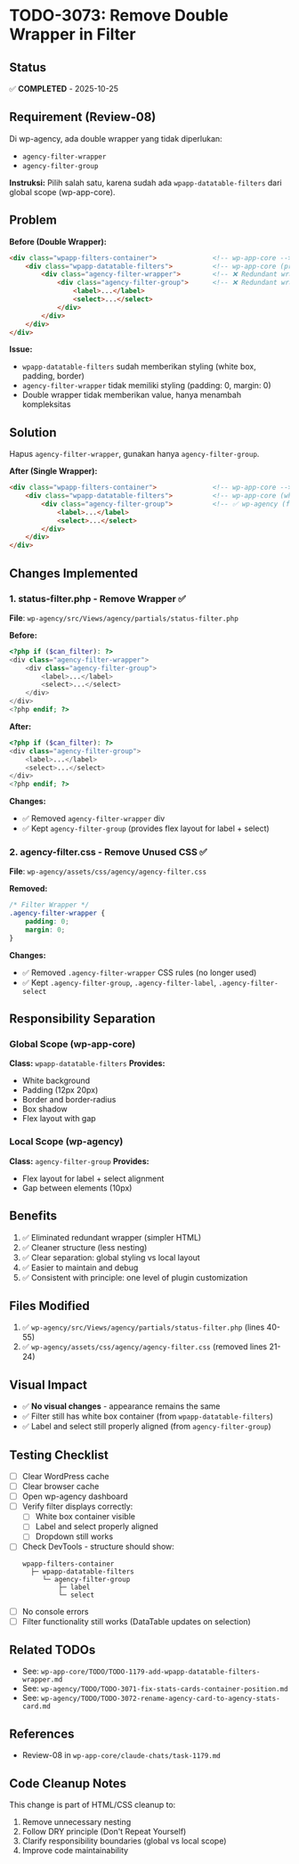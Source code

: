 # TODO-3073: Remove Double Wrapper in Filter

## Status
✅ **COMPLETED** - 2025-10-25

## Requirement (Review-08)
Di wp-agency, ada double wrapper yang tidak diperlukan:
- `agency-filter-wrapper`
- `agency-filter-group`

**Instruksi:** Pilih salah satu, karena sudah ada `wpapp-datatable-filters` dari global scope (wp-app-core).

## Problem

**Before (Double Wrapper):**
```html
<div class="wpapp-filters-container">              <!-- wp-app-core -->
    <div class="wpapp-datatable-filters">          <!-- wp-app-core (provides styling) -->
        <div class="agency-filter-wrapper">        <!-- ❌ Redundant wrapper 1 -->
            <div class="agency-filter-group">      <!-- ❌ Redundant wrapper 2 -->
                <label>...</label>
                <select>...</select>
            </div>
        </div>
    </div>
</div>
```

**Issue:**
- `wpapp-datatable-filters` sudah memberikan styling (white box, padding, border)
- `agency-filter-wrapper` tidak memiliki styling (padding: 0, margin: 0)
- Double wrapper tidak memberikan value, hanya menambah kompleksitas

## Solution

Hapus `agency-filter-wrapper`, gunakan hanya `agency-filter-group`.

**After (Single Wrapper):**
```html
<div class="wpapp-filters-container">              <!-- wp-app-core -->
    <div class="wpapp-datatable-filters">          <!-- wp-app-core (white box styling) -->
        <div class="agency-filter-group">          <!-- ✅ wp-agency (flex layout only) -->
            <label>...</label>
            <select>...</select>
        </div>
    </div>
</div>
```

## Changes Implemented

### 1. status-filter.php - Remove Wrapper ✅
**File**: `wp-agency/src/Views/agency/partials/status-filter.php`

**Before:**
```php
<?php if ($can_filter): ?>
<div class="agency-filter-wrapper">
    <div class="agency-filter-group">
        <label>...</label>
        <select>...</select>
    </div>
</div>
<?php endif; ?>
```

**After:**
```php
<?php if ($can_filter): ?>
<div class="agency-filter-group">
    <label>...</label>
    <select>...</select>
</div>
<?php endif; ?>
```

**Changes:**
- ✅ Removed `agency-filter-wrapper` div
- ✅ Kept `agency-filter-group` (provides flex layout for label + select)

### 2. agency-filter.css - Remove Unused CSS ✅
**File**: `wp-agency/assets/css/agency/agency-filter.css`

**Removed:**
```css
/* Filter Wrapper */
.agency-filter-wrapper {
    padding: 0;
    margin: 0;
}
```

**Changes:**
- ✅ Removed `.agency-filter-wrapper` CSS rules (no longer used)
- ✅ Kept `.agency-filter-group`, `.agency-filter-label`, `.agency-filter-select`

## Responsibility Separation

### Global Scope (wp-app-core)
**Class:** `wpapp-datatable-filters`
**Provides:**
- White background
- Padding (12px 20px)
- Border and border-radius
- Box shadow
- Flex layout with gap

### Local Scope (wp-agency)
**Class:** `agency-filter-group`
**Provides:**
- Flex layout for label + select alignment
- Gap between elements (10px)

## Benefits
1. ✅ Eliminated redundant wrapper (simpler HTML)
2. ✅ Cleaner structure (less nesting)
3. ✅ Clear separation: global styling vs local layout
4. ✅ Easier to maintain and debug
5. ✅ Consistent with principle: one level of plugin customization

## Files Modified
1. ✅ `wp-agency/src/Views/agency/partials/status-filter.php` (lines 40-55)
2. ✅ `wp-agency/assets/css/agency/agency-filter.css` (removed lines 21-24)

## Visual Impact
- ✅ **No visual changes** - appearance remains the same
- ✅ Filter still has white box container (from `wpapp-datatable-filters`)
- ✅ Label and select still properly aligned (from `agency-filter-group`)

## Testing Checklist
- [ ] Clear WordPress cache
- [ ] Clear browser cache
- [ ] Open wp-agency dashboard
- [ ] Verify filter displays correctly:
  - [ ] White box container visible
  - [ ] Label and select properly aligned
  - [ ] Dropdown still works
- [ ] Check DevTools - structure should show:
  ```
  wpapp-filters-container
    ├─ wpapp-datatable-filters
       └─ agency-filter-group
           ├─ label
           └─ select
  ```
- [ ] No console errors
- [ ] Filter functionality still works (DataTable updates on selection)

## Related TODOs
- See: `wp-app-core/TODO/TODO-1179-add-wpapp-datatable-filters-wrapper.md`
- See: `wp-agency/TODO/TODO-3071-fix-stats-cards-container-position.md`
- See: `wp-agency/TODO/TODO-3072-rename-agency-card-to-agency-stats-card.md`

## References
- Review-08 in `wp-app-core/claude-chats/task-1179.md`

## Code Cleanup Notes
This change is part of HTML/CSS cleanup to:
1. Remove unnecessary nesting
2. Follow DRY principle (Don't Repeat Yourself)
3. Clarify responsibility boundaries (global vs local scope)
4. Improve code maintainability
